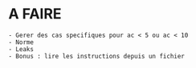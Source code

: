 # A FAIRE
	- Gerer des cas specifiques pour ac < 5 ou ac < 10
	- Norme
	- Leaks
	- Bonus : lire les instructions depuis un fichier
